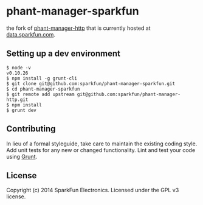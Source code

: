 # phant-manager-sparkfun

the fork of [phant-manager-http](https://github.com/sparkfun/phant-manager-sparkfun) that is currently hosted at [data.sparkfun.com](http://data.sparkfun.com).

## Setting up a dev environment

    $ node -v
    v0.10.26
    $ npm install -g grunt-cli
    $ git clone git@github.com:sparkfun/phant-manager-sparkfun.git
    $ cd phant-manager-sparkfun
    $ git remote add upstream git@github.com:sparkfun/phant-manager-http.git
    $ npm install
    $ grunt dev

## Contributing
In lieu of a formal styleguide, take care to maintain the existing coding style. Add unit tests for any new or changed functionality. Lint and test your code using [Grunt](http://gruntjs.com/).

## License
Copyright (c) 2014 SparkFun Electronics. Licensed under the GPL v3 license.
